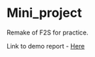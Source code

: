 # Mini_project

Remake of F2S for practice.

Link to demo report - [Here](https://docs.google.com/document/d/1HIfmWfMyB6aG1MjQIN7s5ZwZRQNbBhmg-9D63Rm6RJE/edit?usp=sharing)
